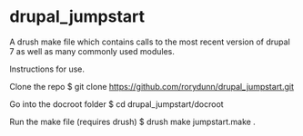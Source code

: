 # drupal_jumpstart

A drush make file which contains calls to the most recent version of drupal 7 as well as many commonly used modules.

Instructions for use.

Clone the repo
$ git clone https://github.com/rorydunn/drupal_jumpstart.git

Go into the docroot folder
$ cd drupal_jumpstart/docroot

Run the make file (requires drush)
$ drush make jumpstart.make .
